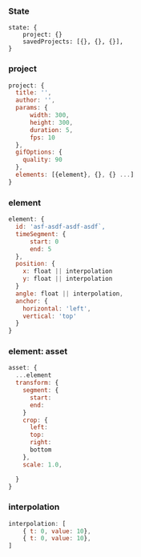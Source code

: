 ### State

```
state: {
    project: {}
    savedProjects: [{}, {}, {}],
}
```
### project

```javascript
project: {
  title: '',
  author: '',
  params: {
      width: 300,
      height: 300,
      duration: 5,
      fps: 10
  },
  gifOptions: {
    quality: 90
  },
  elements: [{element}, {}, {} ...]
}
```

### element

```javascript
element: {
  id: 'asf-asdf-asdf-asdf`,
  timeSegment: {
      start: 0
      end: 5
  },
  position: {
    x: float || interpolation
    y: float || interpolation
  }
  angle: float || interpolation,
  anchor: {
    horizontal: 'left',
    vertical: 'top'
  }
}
```

### element: asset

```javascript
asset: {
  ...element
  transform: {
    segment: {
      start:
      end:
    }
    crop: {
      left:
      top:
      right:
      bottom
    },
    scale: 1.0,

  }
}
```

### interpolation

```javascript
interpolation: [
    { t: 0, value: 10},
    { t: 0, value: 10},
]
```



